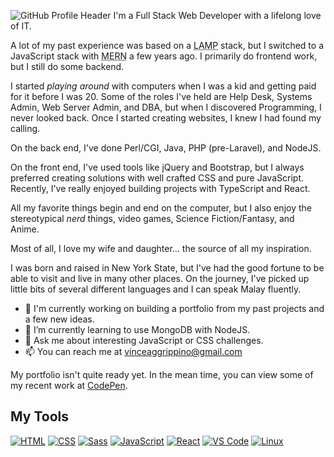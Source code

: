 ![GitHub Profile Header](https://vaggrippino.github.io/VAggrippino/Images/GitHubProfileHeader.jpg)
I'm a Full Stack Web Developer with a lifelong love of IT.

A lot of my past experience was based on a <abbr title="Linux, Apache, MySQL, PHP">LAMP</abbr> stack, but I switched to a JavaScript stack with <abbr title="MongoDB, Express, React, NodeJS">MERN</abbr> a few years ago. I primarily do frontend work, but I still do some backend.

I started _playing around_ with computers when I was a kid and getting paid for it before I was 20. Some of the roles I've held are Help Desk, Systems Admin, Web Server Admin, and DBA, but when I discovered Programming, I never looked back. Once I started creating websites, I knew I had found my calling.

On the back end, I've done Perl/CGI, Java, PHP (pre-Laravel), and NodeJS.

On the front end, I've used tools like jQuery and Bootstrap, but I always preferred creating solutions with well crafted CSS and pure JavaScript. Recently, I've really enjoyed building projects with TypeScript and React.

All my favorite things begin and end on the computer, but I also enjoy the stereotypical _nerd_ things, video games, Science Fiction/Fantasy, and Anime.

Most of all, I love my wife and daughter... the source of all my inspiration.

I was born and raised in New York State, but I've had the good fortune to be able to visit and live in many other places. On the journey, I've picked up little bits of several different languages and I can speak Malay fluently.

- 🔭 I'm currently working on building a portfolio from my past projects and a few new ideas.
- 🌱 I’m currently learning to use MongoDB with NodeJS.
- 💬 Ask me about interesting JavaScript or CSS challenges.
- 📫 You can reach me at vinceaggrippino@gmail.com

My portfolio isn't quite ready yet. In the mean time, you can view some of my recent work at [CodePen](https://codepen.io/VAggrippino).

## My Tools

<a href="https://vaggrippino.github.io/VAggrippino/Images/HTML5.png" title="HTML"><img src="https://vaggrippino.github.io/VAggrippino/Images/HTML5.png" alt="HTML" /></a>
<a href="https://vaggrippino.github.io/VAggrippino/Images/CSS3.png" title="CSS"><img src="https://vaggrippino.github.io/VAggrippino/Images/CSS3.png" alt="CSS" /></a>
<a href="https://vaggrippino.github.io/VAggrippino/Images/Sass.png" title="Sass"><img src="https://vaggrippino.github.io/VAggrippino/Images/Sass.png" alt="Sass" /></a>
<a href="https://vaggrippino.github.io/VAggrippino/Images/JavaScript.png" title="JavaScript"><img src="https://vaggrippino.github.io/VAggrippino/Images/JavaScript.png" alt="JavaScript" /></a>
<a href="https://vaggrippino.github.io/VAggrippino/Images/React.png" title="React"><img src="https://vaggrippino.github.io/VAggrippino/Images/React.png" alt="React" /></a>
<a href="https://vaggrippino.github.io/VAggrippino/Images/VSCode.png" title="VS Code"><img src="https://vaggrippino.github.io/VAggrippino/Images/VSCode.png" alt="VS Code" /></a>
<a href="https://vaggrippino.github.io/VAggrippino/Images/Linux.png" title="Linux"><img src="https://vaggrippino.github.io/VAggrippino/Images/Linux.png" alt="Linux" /></a>
